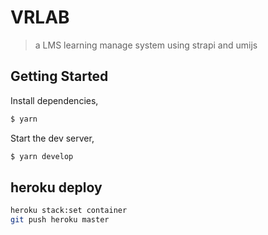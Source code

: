 # VRLAB
> a LMS learning manage system using strapi and umijs

## Getting Started

Install dependencies,

```bash
$ yarn
```

Start the dev server,

```bash
$ yarn develop
```

## heroku deploy
```bash
heroku stack:set container
git push heroku master
```
